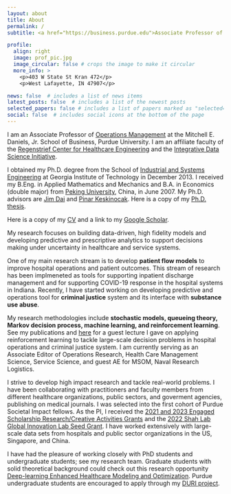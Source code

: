 ```yaml
---
layout: about
title: About
permalink: /
subtitle: <a href="https://business.purdue.edu">Associate Professor of Operations Management

profile:
  align: right
  image: prof_pic.jpg
  image_circular: false # crops the image to make it circular
  more_info: >
    <p>403 W State St Kran 472</p>
    <p>West Lafayette, IN 47907</p>

news: false  # includes a list of news items
latest_posts: false  # includes a list of the newest posts
selected_papers: false # includes a list of papers marked as "selected={true}"
social: false  # includes social icons at the bottom of the page
---
```


<!-- Write your biography here. Tell the world about yourself. Link to your favorite [subreddit](http://reddit.com). You can put a picture in, too. The code is already in, just name your picture `prof_pic.jpg` and put it in the `img/` folder.

Put your address / P.O. box / other info right below your picture. You can also disable any of these elements by editing `profile` property of the YAML header of your `_pages/about.md`. Edit `_bibliography/papers.bib` and Jekyll will render your [publications page](/al-folio/publications/) automatically.

Link to your social media connections, too. This theme is set up to use [Font Awesome icons](http://fortawesome.github.io/Font-Awesome/) and [Academicons](https://jpswalsh.github.io/academicons/), like the ones below. Add your Facebook, Twitter, LinkedIn, Google Scholar, or just disable all of them. -->

I am an Associate Professor of [Operations Management](https://business.purdue.edu/academics/Operations/) at the Mitchell E. Daniels, Jr. School of Business, Purdue University. I am an affiliate faculty of the [Regenstrief Center for Healthcare Engineering](https://www.purdue.edu/research/rche/) and the [Integrative Data Science Initiative](https://datamine.purdue.edu).

I obtained my Ph.D. degree from the School of [Industrial and Systems Engineering](https://www.isye.gatech.edu/) at Georgia Institute of Technology in December 2013. I received my B.Eng. in Applied Mathematics and Mechanics and B.A. in Economics (double major) from [Peking University](http://english.pku.edu.cn/), China, in June 2007. My Ph.D. advisors are [Jim Dai](https://people.orie.cornell.edu/jdai/) and [Pinar Keskinocak](https://www.isye.gatech.edu/users/pinar-keskinocak). Here is a copy of my [Ph.D. thesis](https://web.ics.purdue.edu/~shi178/Pengyi_Shi_phd_thesis.pdf).

Here is a copy of my [CV](https://web.ics.purdue.edu/~shi178/Pengyi%20Shi_CV_Sep2023.pdf) and a link to my [Google Scholar](https://scholar.google.com/citations?user=8xJkl2cAAAAJ&hl=en).

My research focuses on building data-driven, high fidelity models and developing predictive and prescriptive analytics to support decisions making under uncertainty in healthcare and service systems.

One of my main research stream is to develop **patient flow models** to improve hospital operations and patient outcomes. This stream of research has been implmeneted as tools for supporting inpatient discharge management and for supporting COVID-19 response in the hospital systems in Indiana. Recently, I have started working on developing predictive and operations tool for **criminal justice** system and its interface with **substance use abuse**.

My research methodologies include **stochastic models, queueing theory, Markov decision process, machine learning, and reinforcement learning**. See my publications and [here](https://web.ics.purdue.edu/~shi178/RL%20Guest%20Lecture.pdf) for a guest lecture I gave on applying reinforcement learning to tackle large-scale decision problems in hospital operations and criminal justice system. I am currently serving as an Associate Editor of Operations Research, Health Care Management Science, Service Science, and guest AE for MSOM, Naval Research Logistics.

I strive to develop high impact research and tackle real-world problems. I have been collaborating with practitioners and faculty members from different healthcare organizations, public sectors, and goverment agencies, publishing on medical journals. I was selected into the first cohort of Purdue Societal Impact fellows. As the PI, I received the [2021 and 2023 Engaged Scholarship Research/Creative Activities Grants](https://engagementscholarship.org/grants-and-awards/esc-grants-program/recipients) and the [2022 Shah Lab Global Innovation Lab Seed Grant](https://www.purdue.edu/provost/about/newsletter/jun2022/story-seven.php). I have worked extensively with large-scale data sets from hospitals and public sector organizations in the US, Singapore, and China. 

I have had the pleasure of working closely with PhD students and undergraduate students; see my research team. Graduate students with solid theoretical background could check out this research opportunity [Deep-learning Enhanced Healthcare Modeling and Optimization](https://web.ics.purdue.edu/~shi178/Deep%20learning%20project.pdf). Purdue undergraduate students are encouraged to apply through my [DURI project](https://www.purdue.edu/discoverypark/duri/projects/index.php).
